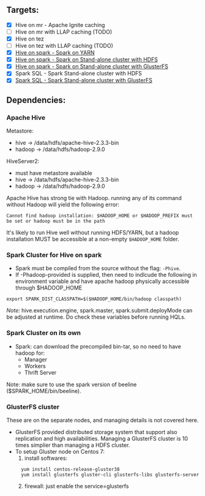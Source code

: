 
## Targets: ##
* [x] Hive on mr - Apache Ignite caching
* [ ] Hive on mr with LLAP caching (TODO)
* [x] Hive on tez
* [ ] Hive on tez with LLAP caching (TODO)
* [x] [Hive on spark - Spark on YARN](https://github.com/jiaxicheng/bigdata/tree/master/hive/hive_on_spark_yarn) 
* [x] [Hive on spark - Spark on Stand-alone cluster with HDFS](https://github.com/jiaxicheng/bigdata/tree/master/hive/hive_on_spark_standalone_hdfs)
* [x] [Hive on spark - Spark on Stand-alone cluster with GlusterFS](https://github.com/jiaxicheng/bigdata/tree/master/hive/hive_on_spark_standalone_gfs)
* [x] Spark SQL - Spark Stand-alone cluster with HDFS
* [x] [Spark SQL - Spark Stand-alone cluster with GlusterFS](https://github.com/jiaxicheng/bigdata/tree/master/spark/spark_thrift_on_gfs)

## Dependencies: ##
### Apache Hive ###
Metastore: 
 - hive -> /data/hdfs/apache-hive-2.3.3-bin
 - hadoop -> /data/hdfs/hadoop-2.9.0   

HiveServer2:
 - must have metastore available
 - hive -> /data/hdfs/apache-hive-2.3.3-bin
 - hadoop -> /data/hdfs/hadoop-2.9.0

Apache Hive has strong tie with Hadoop. running any of its command without Hadoop will yield the following error:
```
Cannot find hadoop installation: $HADOOP_HOME or $HADOOP_PREFIX must be set or hadoop must be in the path
```
It's likely to run Hive well without running HDFS/YARN, but a hadoop installation MUST be accessible at a non-empty `$HADOOP_HOME` folder.

### Spark Cluster for Hive on spark ###
+ Spark must be compiled from the source without the flag: `-Phive`.
+ If -Phadoop-provided is supplied, then need to indlcude the following in environment variable and have apache hadoop physically accessible through $HADOOP_HOME
```
export SPARK_DIST_CLASSPATH=$($HADOOP_HOME/bin/hadoop classpath)

```
*Note:* hive.execution.engine, spark.master, spark.submit.deployMode can be adjusted at runtime. Do check these 
variables before running HQLs.

### Spark Cluster on its own ###
+ Spark: can download the precompiled bin-tar, so no need to have hadoop for:
  + Manager
  + Workers
  + Thrift Server

Note: make sure to use the spark version of beeline ($SPARK_HOME/bin/beeline).

### GlusterFS cluster ###
These are on the separate nodes, and managing details is not covered here.
+ GlusterFS provided distributed storage system that support also replication and high availabilities.
  Managing a GlusterFS cluster is 10 times simplier than managing a HDFS cluster.
+ To setup Gluster node on Centos 7:
  1. install softwares: 
  ```
    yum install centos-release-gluster38
    yum install glusterfs gluster-cli glusterfs-libs glusterfs-server
  ```
  2. firewall: just enable the service=glusterfs
